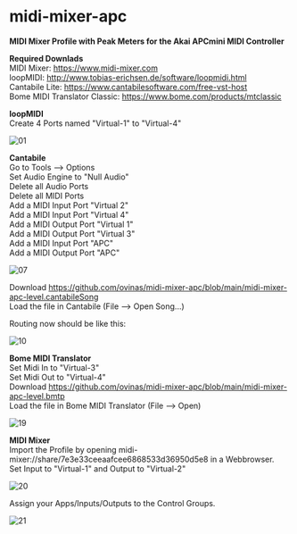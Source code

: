 # midi-mixer-apc
<b>MIDI Mixer Profile with Peak Meters for the Akai APCmini MIDI Controller</b>

<b>Required Downlads</b><br>
MIDI Mixer: https://www.midi-mixer.com<br>
loopMIDI: http://www.tobias-erichsen.de/software/loopmidi.html<br>
Cantabile Lite: https://www.cantabilesoftware.com/free-vst-host<br>
Bome MIDI Translator Classic: https://www.bome.com/products/mtclassic<br>


<b>loopMIDI</b><br>
Create 4 Ports named "Virtual-1" to "Virtual-4"<br>

![01](https://user-images.githubusercontent.com/48880341/115947272-e5c05880-a4c6-11eb-8424-c3a38f32d444.png)<br>


<b>Cantabile</b><br>
Go to Tools --> Options<br>
Set Audio Engine to "Null Audio"<br>
Delete all Audio Ports<br>
Delete all MIDI Ports<br>
Add a MIDI Input Port "Virtual 2"<br>
Add a MIDI Input Port "Virtual 4"<br>
Add a MIDI Output Port "Virtual 1"<br>
Add a MIDI Output Port "Virtual 3"<br>
Add a MIDI Input Port "APC"<br>
Add a MIDI Output Port "APC"<br>

![07](https://user-images.githubusercontent.com/48880341/115947580-ebb73900-a4c8-11eb-980d-d43fd16e2913.png)<br>

Download https://github.com/ovinas/midi-mixer-apc/blob/main/midi-mixer-apc-level.cantabileSong<br>
Load the file in Cantabile (File --> Open Song...)<br>

Routing now should be like this:<br>

![10](https://user-images.githubusercontent.com/48880341/115947725-d8589d80-a4c9-11eb-9d24-f7328e1ba0af.png)<br>


<b>Bome MIDI Translator</b><br>
Set Midi In to "Virtual-3"<br>
Set Midi Out to "Virtual-4"<br>
Download https://github.com/ovinas/midi-mixer-apc/blob/main/midi-mixer-apc-level.bmtp<br>
Load the file in Bome MIDI Translator (File --> Open)<br>

![19](https://user-images.githubusercontent.com/48880341/115948214-1b684000-a4cd-11eb-831a-70f1cf47fee0.png)<br>

<b>MIDI Mixer</b><br>
Import the Profile by opening midi-mixer://share/7e3e33ceeaafcee6868533d36950d5e8 in a Webbrowser.<br>
Set Input to "Virtual-1" and Output to "Virtual-2"<br>

![20](https://user-images.githubusercontent.com/48880341/115948894-33da5980-a4d1-11eb-8f69-0bd409f872b6.png)<br>

Assign your Apps/Inputs/Outputs to the Control Groups.<br>

![21](https://user-images.githubusercontent.com/48880341/115949006-0641e000-a4d2-11eb-8f56-a327e795de54.png)

